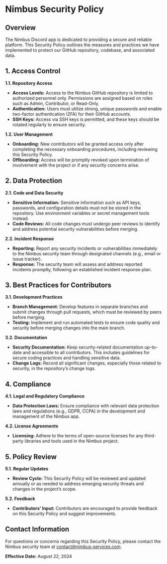 # Nimbus Security Policy

## Overview

The Nimbus Discord app is dedicated to providing a secure and reliable platform. This Security Policy outlines the measures and practices we have implemented to protect our GitHub repository, codebase, and associated data.

## 1. Access Control

**1.1. Repository Access**

- **Access Levels:** Access to the Nimbus GitHub repository is limited to authorized personnel only. Permissions are assigned based on roles such as Admin, Contributor, or Read-Only.
- **Authentication:** Users must utilize strong, unique passwords and enable two-factor authentication (2FA) for their GitHub accounts.
- **SSH Keys:** Access via SSH keys is permitted, and these keys should be rotated regularly to ensure security.

**1.2. User Management**

- **Onboarding:** New contributors will be granted access only after completing the necessary onboarding procedures, including reviewing this Security Policy.
- **Offboarding:** Access will be promptly revoked upon termination of involvement with the project or if any security concerns arise.

## 2. Data Protection

**2.1. Code and Data Security**

- **Sensitive Information:** Sensitive information such as API keys, passwords, and configuration details must not be stored in the repository. Use environment variables or secret management tools instead.
- **Code Reviews:** All code changes must undergo peer reviews to identify and address potential security vulnerabilities before merging.

**2.2. Incident Response**

- **Reporting:** Report any security incidents or vulnerabilities immediately to the Nimbus security team through designated channels (e.g., email or issue tracker).
- **Response:** The security team will assess and address reported incidents promptly, following an established incident response plan.

## 3. Best Practices for Contributors

**3.1. Development Practices**

- **Branch Management:** Develop features in separate branches and submit changes through pull requests, which must be reviewed by peers before merging.
- **Testing:** Implement and run automated tests to ensure code quality and security before merging changes into the main branch.

**3.2. Documentation**

- **Security Documentation:** Keep security-related documentation up-to-date and accessible to all contributors. This includes guidelines for secure coding practices and handling sensitive data.
- **Change Logs:** Record all significant changes, especially those related to security, in the repository’s change logs.

## 4. Compliance

**4.1. Legal and Regulatory Compliance**

- **Data Protection Laws:** Ensure compliance with relevant data protection laws and regulations (e.g., GDPR, CCPA) in the development and management of the Nimbus app.

**4.2. License Agreements**

- **Licensing:** Adhere to the terms of open-source licenses for any third-party libraries and tools used in the Nimbus project.

## 5. Policy Review

**5.1. Regular Updates**

- **Review Cycle:** This Security Policy will be reviewed and updated annually or as needed to address emerging security threats and changes in the project’s scope.

**5.2. Feedback**

- **Contributors’ Input:** Contributors are encouraged to provide feedback on this Security Policy and suggest improvements.

## Contact Information

For questions or concerns regarding this Security Policy, please contact the Nimbus security team at [contact@nimbus-services.com](mailto:contact@nimbus-services.com).

**Effective Date:** August 22, 2024
